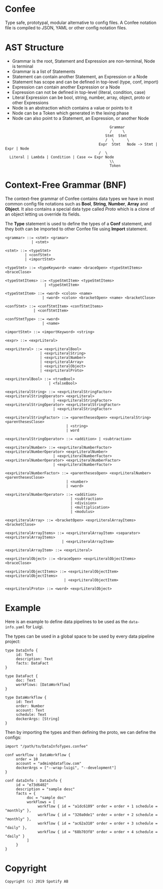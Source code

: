 Confee
===

Type safe, prototypal, modular alternative to config files. 
A Confee notation file is compiled to JSON, YAML or other config notation files.

AST Structure
===

- Grammar is the root, Statement and Expression are non-terminal, Node is terminal
- Grammar is a list of Statements
- Statement can contain another Statement, an Expression or a Node
- Statement has scope and can be defined in top-level (type, conf, import)
- Expression can contain another Expression or a Node
- Expression can not be defined in top-level (literal, condition, case)
- Literal Expression can be bool, string, number, array, object, proto or other Expressions
- Node is an abstraction which contains a value or points to it
- Node can be a Token which generated in the lexing phase
- Node can also point to a Statement, an Expression, or another Node

``` 
                                                Grammar
                                                /     \
                                              Stmt  Stmt
                                              /  \      \
                                           Expr  Stmt   Node -> Stmt | Expr | Node
                                           /  \
  Literal | Lambda | Condition | Case <= Expr Node
                                                \\
                                                Token
```

Context-Free Grammar (BNF)
===

The context-free grammar of Confee contains data types we have in most common config file notations
such as **Bool**, **String**, **Number**, **Array** and **Object**. 
It also contains a special data type called *Proto* which is a clone of an object letting us 
override its fields.

The **Type** statement is used to define the types of a **Conf** statement, and they both can be
imported to other Confee file using **Import** statement.

```
<grammar> ::= <stmt> <gramar>
            | <stmt>
            
<stmt> ::= <typeStmt>
         | <confStmt>
         | <importStmt>
         
<typeStmt> ::= <typeKeyword> <name> <braceOpen> <typeStmtItems> <braceClose>

<typeStmtItems> ::= <typeStmtItem> <typeStmtItems>
                  | <typeStmtItem>
                  
<typeStmtItem> ::= <word> <colon> <name>
                 | <word> <colon> <bracketOpen> <name> <bracketClose>
                 
<confStmt> ::= <confStmtItem> <confStmtItems>
             | <confStmtItem>
             
<confStmtType> ::= <word>
                 | <name>
                 
<importStmt> ::= <importKeyword> <string>

<expr> ::= <exprLiteral>

<exprLiteral> ::= <exprLiteralBool>
                | <exprLiteralString>
                | <exprLiteralNumber>
                | <exprLiteralArray>
                | <exprLiteralObject>
                | <exprLiteralProto>
                
<exprLiteralBool> ::= <trueBool>
                    | <falseBool>
                    
<exprLiteralString> ::= <exprLiteralStringFactor> <exprLiteralStringOperator> <exprLiteral>
                      | <exprLiteralStringFactor> <exprLiteralStringOperator> <exprLiteralStringFactor>
                      | <exprLiteralStringFactor>
                      
<exprLiteralStringFactor> ::= <parenthesesOpen> <exprLiteralString> <parenthesesClose>
                            | <string>
                            | word
                            
<exprLiteralStringOperator> ::= <addition> | <subtraction>

<exprLiteralNumber> ::= <exprLiteralNumberFactor> <exprLiteralNumberOperator> <exprLiteralNumber>
                      | <exprLiteralNumberFactor> <exprLiteralNumberOperator> <exprLiteralNumberFactor>
                      | <exprLiteralNumberFactor>
                      
<exprLiteralNumberFactor> ::= <parenthesesOpen> <exprLiteralNumber> <parenthesesClose>
                            | <number>
                            | <word>
                            
<exprLiteralNumberOperator> ::= <addition>
                              | <subtraction>
                              | <division>
                              | <multiplication>
                              | <modulus>
                              
<exprLiteralArray> ::= <bracketOpen> <exprLiteralArrayItems> <bracketClose>

<exprLiteralArrayItems> ::= <exprLiteralArrayItem> <separator> <exprLiteralArrayItems>
                          | <exprLiteralArrayItem>
                          
<exprLiteralArrayItem> ::= <exprLiteral>

<exprLiteralObject> ::= <braceOpen> <exprLiteralObjectItems> <braceClose>

<exprLiteralObjectItems> ::= <exprLiteralObjectItem> <exprLiteralObjectItems>
                           | <exprLiteralObjectItem>
                           
<exprLiteralProto> ::= <word> <exprLiteralObject> 
```

Example
===

Here is an example to define data pipelines to be used as the `data-info.yaml` for Luigi.

The types can be used in a global space to be used by every data pipeline project:
```
type DataInfo {
     id: Text
     description: Text
     facts: DataFact
}

type DataFact {
     doc: Text
     workFlows: [DataWorkflow]
}

type DataWorkflow {
     id: Text
     order: Number
     account: Text
     schedule: Text
     dockerArgs: [String]
}
```

Then by importing the types and then defining the proto, we can define the configs:

```
import "/path/to/DataInfoTypes.confee"

conf workflow : DataWorkflow {
     order = 10
     account = "admin@dataflow.com"
     dockerArgs = ["--wrap-luigi", "--development"]
}

conf dataInfo : DataInfo {
     id = "e73d6402"
     description = "sample desc"
     facts = {
          doc = "sample doc"
          workFlows = [
               workflow { id = "a1dc6109" order = order + 1 schedule = "monthly" },
               workflow { id = "320a0de1" order = order + 2 schedule = "monthly" },
               workflow { id = "ac62a310" order = order + 3 schedule = "daily" },
               workflow { id = "68b703f8" order = order + 4 schedule = "daily" }
          ]
     }
}
```

Copyright
===

```
Copyright (c) 2019 Spotify AB
```
